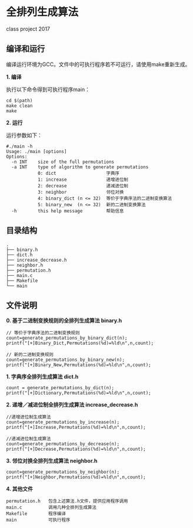 # 全排列生成算法
class project 2017

## 编译和运行

编译运行环境为GCC。文件中的可执行程序若不可运行，请使用make重新生成。

**1. 编译**

执行以下命令得到可执行程序main：

```
cd $(path)
make clean
make
```

**2. 运行**

运行参数如下：

```
#./main -h
Usage: ./main [options]
Options:
  -n INT    size of the full permutations
  -a INT    type of algorithm to generate permutations
            0: dict                   字典序
            1: increase               递增进位制
            2: decrease               递减进位制
            3: neighbor               邻位对换
            4: binary_dict (n <= 32)  等价于字典序法的二进制变换算法
            5: binary_new  (n <= 32)  新的二进制变换算法
  -h        this help message         帮助信息

```


## 目录结构

```
.
├── binary.h
├── dict.h
├── increase_decrease.h
├── neighbor.h
├── permutation.h
├── main.c
├── Makefile
└── main
```

## 文件说明

**0. 基于二进制变换规则的全排列生成算法 binary.h**

```
// 等价于字典序法的二进制变换规则
count=generate_permutations_by_binary_dict(n);
printf("[+]Binary_Dict,Permutations(%d)=%ld\n",n,count);

// 新的二进制变换规则
count=generate_permutations_by_binary_new(n);
printf("[+]Binary_New,Permutations(%d)=%ld\n",n,count);
```

**1. 字典序全排列生成算法 dict.h**

```
count = generate_permutations_by_dict(n);
printf("[+]Dictionary,Permutations(%d)=%ld\n",n,count);
```

**2. 递增／减进位制全排列生成算法 increase_decrease.h**

```
//递增进位制生成算法
count=generate_permutations_by_increase(n);
printf("[+]Increase,Permutations(%d)=%ld\n",n,count);

//递减进位制生成算法
count=generate_permutations_by_decrease(n);
printf("[+]Decrease,Permutations(%d)=%ld\n",n,count);
```

**3. 邻位对换全排列生成算法 neighbor.h**

```
count=generate_permutations_by_neighbor(n);
printf("[+]Neighbor,Permutations(%d)=%ld\n",n,count);
```

**4. 其他文件**

```
permutation.h   包含上述算法.h文件，提供应用程序调用
main.c          调用几种全排列生成算法
Makefile        程序编译
main            可执行程序
```
